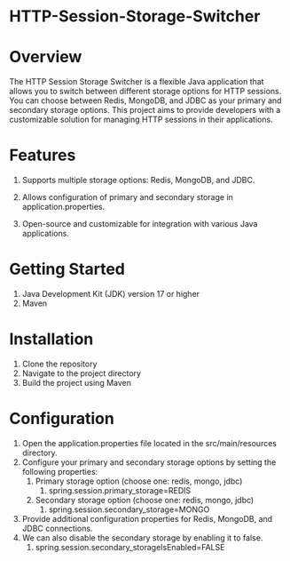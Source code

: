 # HTTP-Session-Storage-Switcher
# Overview

The HTTP Session Storage Switcher is a flexible Java application that allows you to 
switch between different storage options for HTTP sessions.
You can choose between Redis, MongoDB, and JDBC as your primary and secondary storage options. This project aims to provide developers with a customizable solution for managing HTTP sessions in their applications.

# Features
1. Supports multiple storage options: Redis, MongoDB, and JDBC.

2. Allows configuration of primary and secondary storage in application.properties.

3. Open-source and customizable for integration with various Java applications.

# Getting Started
1. Java Development Kit (JDK) version 17 or higher
2. Maven

# Installation
1. Clone the repository
2. Navigate to the project directory
3. Build the project using Maven

# Configuration
1. Open the application.properties file located in the src/main/resources directory.
2. Configure your primary and secondary storage options by setting the following properties:
    1. Primary storage option (choose one: redis, mongo, jdbc)
        1. spring.session.primary_storage=REDIS 
    2. Secondary storage option (choose one: redis, mongo, jdbc)
        1. spring.session.secondary_storage=MONGO
3. Provide additional configuration properties for Redis, MongoDB, and JDBC connections.
4. We can also disable the secondary storage by enabling it to false.
    1. spring.session.secondary_storageIsEnabled=FALSE

